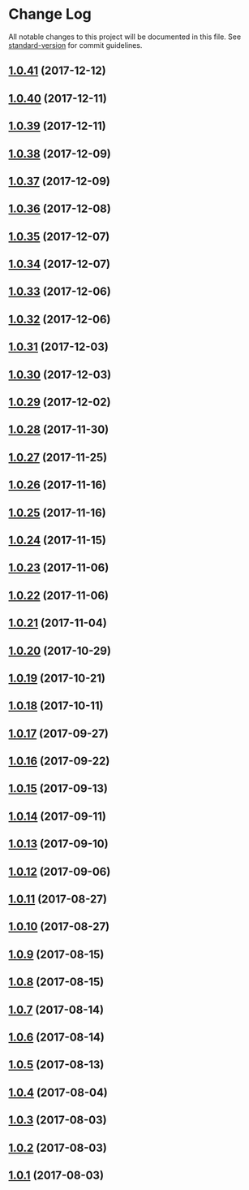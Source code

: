 # Change Log

All notable changes to this project will be documented in this file. See [standard-version](https://github.com/conventional-changelog/standard-version) for commit guidelines.

<a name="1.0.41"></a>
## [1.0.41](https://github.com/zerkalica/reactive-di-examples/compare/v1.0.40...v1.0.41) (2017-12-12)



<a name="1.0.40"></a>
## [1.0.40](https://github.com/zerkalica/reactive-di-examples/compare/v1.0.39...v1.0.40) (2017-12-11)



<a name="1.0.39"></a>
## [1.0.39](https://github.com/zerkalica/reactive-di-examples/compare/v1.0.38...v1.0.39) (2017-12-11)



<a name="1.0.38"></a>
## [1.0.38](https://github.com/zerkalica/reactive-di-examples/compare/v1.0.37...v1.0.38) (2017-12-09)



<a name="1.0.37"></a>
## [1.0.37](https://github.com/zerkalica/reactive-di-examples/compare/v1.0.36...v1.0.37) (2017-12-09)



<a name="1.0.36"></a>
## [1.0.36](https://github.com/zerkalica/reactive-di-examples/compare/v1.0.35...v1.0.36) (2017-12-08)



<a name="1.0.35"></a>
## [1.0.35](https://github.com/zerkalica/reactive-di-examples/compare/v1.0.34...v1.0.35) (2017-12-07)



<a name="1.0.34"></a>
## [1.0.34](https://github.com/zerkalica/reactive-di-examples/compare/v1.0.33...v1.0.34) (2017-12-07)



<a name="1.0.33"></a>
## [1.0.33](https://github.com/zerkalica/reactive-di-examples/compare/v1.0.32...v1.0.33) (2017-12-06)



<a name="1.0.32"></a>
## [1.0.32](https://github.com/zerkalica/reactive-di-examples/compare/v1.0.31...v1.0.32) (2017-12-06)



<a name="1.0.31"></a>
## [1.0.31](https://github.com/zerkalica/reactive-di-examples/compare/v1.0.30...v1.0.31) (2017-12-03)



<a name="1.0.30"></a>
## [1.0.30](https://github.com/zerkalica/reactive-di-examples/compare/v1.0.29...v1.0.30) (2017-12-03)



<a name="1.0.29"></a>
## [1.0.29](https://github.com/zerkalica/reactive-di-examples/compare/v1.0.28...v1.0.29) (2017-12-02)



<a name="1.0.28"></a>
## [1.0.28](https://github.com/zerkalica/reactive-di-examples/compare/v1.0.27...v1.0.28) (2017-11-30)



<a name="1.0.27"></a>
## [1.0.27](https://github.com/zerkalica/reactive-di-examples/compare/v1.0.26...v1.0.27) (2017-11-25)



<a name="1.0.26"></a>
## [1.0.26](https://github.com/zerkalica/reactive-di-examples/compare/v1.0.25...v1.0.26) (2017-11-16)



<a name="1.0.25"></a>
## [1.0.25](https://github.com/zerkalica/reactive-di-examples/compare/v1.0.24...v1.0.25) (2017-11-16)



<a name="1.0.24"></a>
## [1.0.24](https://github.com/zerkalica/reactive-di-examples/compare/v1.0.23...v1.0.24) (2017-11-15)



<a name="1.0.23"></a>
## [1.0.23](https://github.com/zerkalica/reactive-di-examples/compare/v1.0.22...v1.0.23) (2017-11-06)



<a name="1.0.22"></a>
## [1.0.22](https://github.com/zerkalica/reactive-di-examples/compare/v1.0.21...v1.0.22) (2017-11-06)



<a name="1.0.21"></a>
## [1.0.21](https://github.com/zerkalica/reactive-di-examples/compare/v1.0.20...v1.0.21) (2017-11-04)



<a name="1.0.20"></a>
## [1.0.20](https://github.com/zerkalica/reactive-di-examples/compare/v1.0.19...v1.0.20) (2017-10-29)



<a name="1.0.19"></a>
## [1.0.19](https://github.com/zerkalica/reactive-di-examples/compare/v1.0.18...v1.0.19) (2017-10-21)



<a name="1.0.18"></a>
## [1.0.18](https://github.com/zerkalica/reactive-di-examples/compare/v1.0.17...v1.0.18) (2017-10-11)



<a name="1.0.17"></a>
## [1.0.17](https://github.com/zerkalica/reactive-di-examples/compare/v1.0.16...v1.0.17) (2017-09-27)



<a name="1.0.16"></a>
## [1.0.16](https://github.com/zerkalica/reactive-di-examples/compare/v1.0.15...v1.0.16) (2017-09-22)



<a name="1.0.15"></a>
## [1.0.15](https://github.com/zerkalica/reactive-di-examples/compare/v1.0.14...v1.0.15) (2017-09-13)



<a name="1.0.14"></a>
## [1.0.14](https://github.com/zerkalica/reactive-di-examples/compare/v1.0.13...v1.0.14) (2017-09-11)



<a name="1.0.13"></a>
## [1.0.13](https://github.com/zerkalica/reactive-di-examples/compare/v1.0.12...v1.0.13) (2017-09-10)



<a name="1.0.12"></a>
## [1.0.12](https://github.com/zerkalica/reactive-di-examples/compare/v1.0.11...v1.0.12) (2017-09-06)



<a name="1.0.11"></a>
## [1.0.11](https://github.com/zerkalica/reactive-di-examples/compare/v1.0.10...v1.0.11) (2017-08-27)



<a name="1.0.10"></a>
## [1.0.10](https://github.com/zerkalica/reactive-di-examples/compare/v1.0.9...v1.0.10) (2017-08-27)



<a name="1.0.9"></a>
## [1.0.9](https://github.com/zerkalica/reactive-di-examples/compare/v1.0.8...v1.0.9) (2017-08-15)



<a name="1.0.8"></a>
## [1.0.8](https://github.com/zerkalica/reactive-di-examples/compare/v1.0.7...v1.0.8) (2017-08-15)



<a name="1.0.7"></a>
## [1.0.7](https://github.com/zerkalica/reactive-di-examples/compare/v1.0.6...v1.0.7) (2017-08-14)



<a name="1.0.6"></a>
## [1.0.6](https://github.com/zerkalica/reactive-di-examples/compare/v1.0.5...v1.0.6) (2017-08-14)



<a name="1.0.5"></a>
## [1.0.5](https://github.com/zerkalica/reactive-di-examples/compare/v1.0.4...v1.0.5) (2017-08-13)



<a name="1.0.4"></a>
## [1.0.4](https://github.com/zerkalica/reactive-di-examples/compare/v1.0.3...v1.0.4) (2017-08-04)



<a name="1.0.3"></a>
## [1.0.3](https://github.com/zerkalica/reactive-di-examples/compare/v1.0.2...v1.0.3) (2017-08-03)



<a name="1.0.2"></a>
## [1.0.2](https://github.com/zerkalica/reactive-di-examples/compare/v1.0.1...v1.0.2) (2017-08-03)



<a name="1.0.1"></a>
## [1.0.1](https://github.com/zerkalica/reactive-di-examples/compare/v1.0.0...v1.0.1) (2017-08-03)
